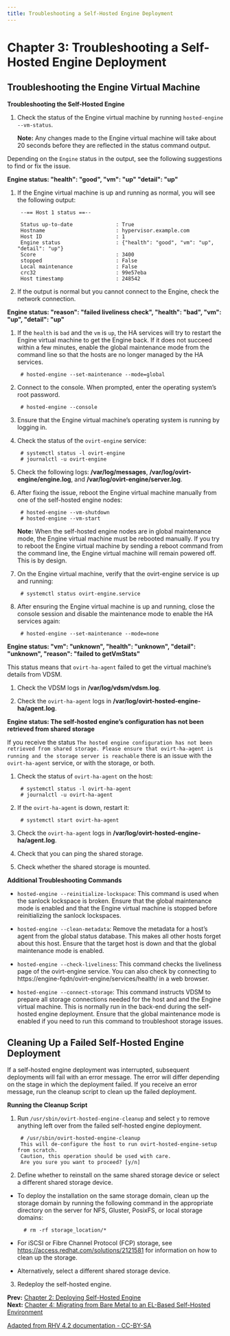 ```yaml
---
title: Troubleshooting a Self-Hosted Engine Deployment
---
```


# Chapter 3: Troubleshooting a Self-Hosted Engine Deployment

## Troubleshooting the Engine Virtual Machine

**Troubleshooting the Self-Hosted Engine**

1. Check the status of the Engine virtual machine by running `hosted-engine --vm-status`.

    **Note:** Any changes made to the Engine virtual machine will take about 20 seconds before they are reflected in the status command output.

Depending on the `Engine` status in the output, see the following suggestions to find or fix the issue.

**Engine status: "health": "good", "vm": "up" "detail": "up"**

1. If the Engine virtual machine is up and running as normal, you will see the following output:

        --== Host 1 status ==--

        Status up-to-date              : True
        Hostname                       : hypervisor.example.com
        Host ID                        : 1
        Engine status                  : {"health": "good", "vm": "up", "detail": "up"}
        Score                          : 3400
        stopped                        : False
        Local maintenance              : False
        crc32                          : 99e57eba
        Host timestamp                 : 248542

2. If the output is normal but you cannot connect to the Engine, check the network connection.

**Engine status: "reason": "failed liveliness check", "health": "bad", "vm": "up", "detail": "up"**

1. If the `health` is `bad` and the `vm` is `up`, the HA services will try to restart the Engine virtual machine to get the Engine back. If it does not succeed within a few minutes, enable the global maintenance mode from the command line so that the hosts are no longer managed by the HA services.

        # hosted-engine --set-maintenance --mode=global

2. Connect to the console. When prompted, enter the operating system’s root password.

        # hosted-engine --console

3. Ensure that the Engine virtual machine’s operating system is running by logging in.

4. Check the status of the `ovirt-engine` service:

        # systemctl status -l ovirt-engine
        # journalctl -u ovirt-engine

5. Check the following logs: **/var/log/messages**, **/var/log/ovirt-engine/engine.log**, and **/var/log/ovirt-engine/server.log**.

6. After fixing the issue, reboot the Engine virtual machine manually from one of the self-hosted engine nodes:

        # hosted-engine --vm-shutdown
        # hosted-engine --vm-start

    **Note:** When the self-hosted engine nodes are in global maintenance mode, the Engine virtual machine must be rebooted manually. If you try to reboot the Engine virtual machine by sending a reboot command from the command line, the Engine virtual machine will remain powered off. This is by design.

7. On the Engine virtual machine, verify that the ovirt-engine service is up and running:

        # systemctl status ovirt-engine.service

8. After ensuring the Engine virtual machine is up and running, close the console session and disable the maintenance mode to enable the HA services again:

        # hosted-engine --set-maintenance --mode=none

**Engine status: "vm": "unknown", "health": "unknown", "detail": "unknown", "reason": "failed to getVmStats"**

This status means that `ovirt-ha-agent` failed to get the virtual machine’s details from VDSM.

1. Check the VDSM logs in **/var/log/vdsm/vdsm.log**.

2. Check the `ovirt-ha-agent` logs in **/var/log/ovirt-hosted-engine-ha/agent.log**.

**Engine status: The self-hosted engine’s configuration has not been retrieved from shared storage**

If you receive the status `The hosted engine configuration has not been retrieved from shared storage. Please ensure that ovirt-ha-agent is running and the storage server is reachable` there is an issue with the `ovirt-ha-agent` service, or with the storage, or both.

1. Check the status of `ovirt-ha-agent` on the host:

        # systemctl status -l ovirt-ha-agent
        # journalctl -u ovirt-ha-agent

2. If the `ovirt-ha-agent` is down, restart it:

        # systemctl start ovirt-ha-agent

3. Check the `ovirt-ha-agent` logs in **/var/log/ovirt-hosted-engine-ha/agent.log**.

4. Check that you can ping the shared storage.

5. Check whether the shared storage is mounted.

**Additional Troubleshooting Commands**

* `hosted-engine --reinitialize-lockspace`: This command is used when the sanlock lockspace is broken. Ensure that the global maintenance mode is enabled and that the Engine virtual machine is stopped before reinitializing the sanlock lockspaces.

* `hosted-engine --clean-metadata`: Remove the metadata for a host’s agent from the global status database. This makes all other hosts forget about this host. Ensure that the target host is down and that the global maintenance mode is enabled.

* `hosted-engine --check-liveliness`: This command checks the liveliness page of the ovirt-engine service. You can also check by connecting to https://engine-fqdn/ovirt-engine/services/health/ in a web browser.

* `hosted-engine --connect-storage`: This command instructs VDSM to prepare all storage connections needed for the host and and the Engine virtual machine. This is normally run in the back-end during the self-hosted engine deployment. Ensure that the global maintenance mode is enabled if you need to run this command to troubleshoot storage issues.

## Cleaning Up a Failed Self-Hosted Engine Deployment

If a self-hosted engine deployment was interrupted, subsequent deployments will fail with an error message. The error will differ depending on the stage in which the deployment failed. If you receive an error message, run the cleanup script to clean up the failed deployment.

**Running the Cleanup Script**

1. Run `/usr/sbin/ovirt-hosted-engine-cleanup` and select `y` to remove anything left over from the failed self-hosted engine deployment.

        # /usr/sbin/ovirt-hosted-engine-cleanup
        This will de-configure the host to run ovirt-hosted-engine-setup from scratch.
        Caution, this operation should be used with care.
        Are you sure you want to proceed? [y/n]

2. Define whether to reinstall on the same shared storage device or select a different shared storage device.

  * To deploy the installation on the same storage domain, clean up the storage domain by running the following command in the appropriate directory on the server for NFS, Gluster, PosixFS, or local storage domains:

          # rm -rf storage_location/*

  * For iSCSI or Fibre Channel Protocol (FCP) storage, see https://access.redhat.com/solutions/2121581 for information on how to clean up the storage.

  * Alternatively, select a different shared storage device.

3. Redeploy the self-hosted engine.

**Prev:** [Chapter 2: Deploying Self-Hosted Engine](../chap-Deploying_Self-Hosted_Engine) <br>
**Next:** [Chapter 4: Migrating from Bare Metal to an EL-Based Self-Hosted Environment](../chap-Migrating_from_Bare_Metal_to_an_EL-Based_Self-Hosted_Environment)

[Adapted from RHV 4.2 documentation - CC-BY-SA](https://access.redhat.com/documentation/en-us/red_hat_virtualization/4.2/html/self-hosted_engine_guide/troubleshooting)
